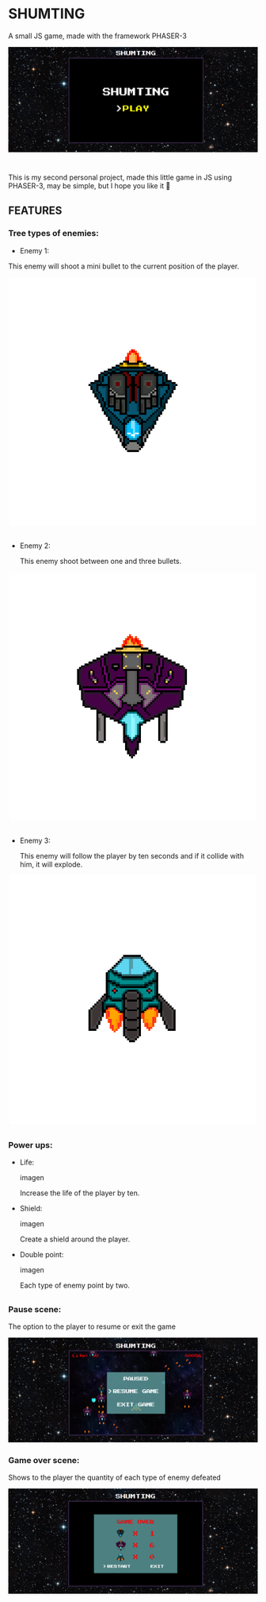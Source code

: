 # SHUMTING
A small JS game, made with the framework PHASER-3

![](gitimg/Menu.png)

# 

This is my second personal project, made this little game in JS using PHASER-3, may be simple, but I hope you like it :eyes:

## FEATURES

### Tree types of enemies:

* Enemy 1:

 This enemy will shoot a mini bullet to the current position of the player.
 
 <p align="center"> <img src="gitimg/enemy1.png"> </p>

##

* Enemy 2:

  This enemy shoot between one and three bullets.
  
 <p align="center"> <img src="gitimg/enemy2.png"> </p>
 
##

* Enemy 3:

  This enemy will follow the player by ten seconds and if it collide with him, it will explode.
  
 <p align="center"> <img src="gitimg/explosive_enemy.png"> </p>
  
##

### Power ups:

* Life:

  imagen 
  
  Increase the life of the player by ten.
  
* Shield:

   imagen 
   
   Create a shield around the player.
   
* Double point:

   imagen 
   
   Each type of enemy point by two.
   
 ##
 
 ### Pause scene:
  
   The option to the player to resume or exit the game
   
   ![](gitimg/Pause.png)

### Game over scene:

   Shows to the player the quantity of each type of enemy defeated
   
   ![](gitimg/Gameover.png)

